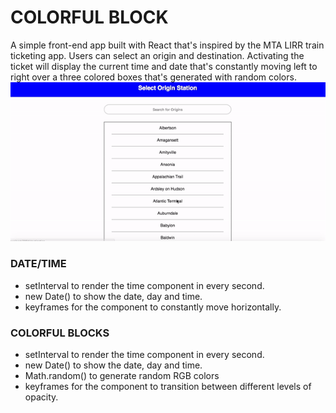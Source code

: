 # COLORFUL BLOCK

A simple front-end app built with React that's inspired by the MTA LIRR train ticketing app. Users can select an origin and destination. Activating the ticket will display the current time and date that's constantly moving left to right over a three colored boxes that's generated with random colors.
![colorful-timedate](./colorful_timedate2.gif)

### DATE/TIME
- setInterval to render the time component in every second.
- new Date() to show the date, day and time.
- keyframes for the component to constantly move horizontally.

### COLORFUL BLOCKS
- setInterval to render the time component in every second.
- new Date() to show the date, day and time.
- Math.random() to generate random RGB colors
- keyframes for the component to transition between different levels of opacity.

